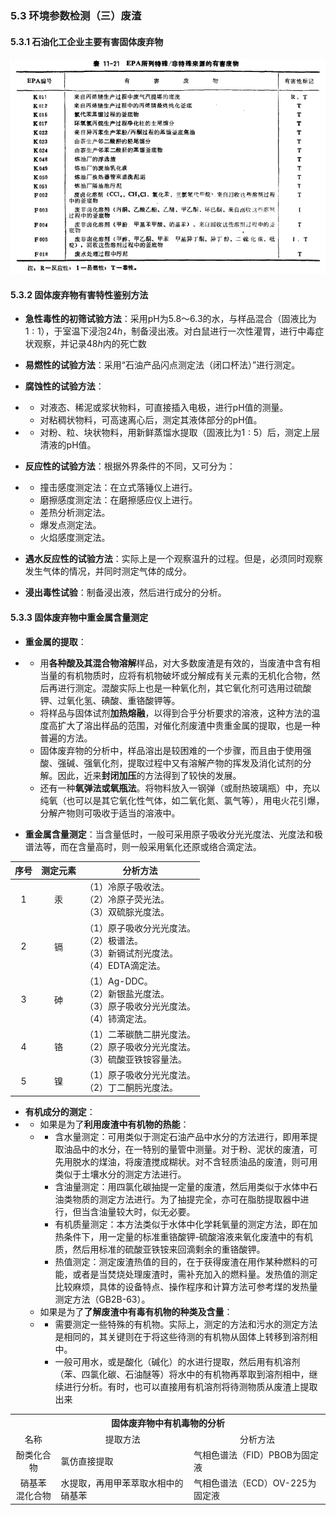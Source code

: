 ### 5.3 环境参数检测（三）废渣

#### 5.3.1 石油化工企业主要有害固体废弃物

![石油化工企业主要有害固体废弃物](../images/knowledge/石油化工企业主要有害固体废弃物.png)

#### 5.3.2 固体废弃物有害特性鉴别方法

- **急性毒性的初筛试验方法**：采用pH为$5.8～6.3$的水，与样品混合（固液比为$1:1$），于室温下浸泡$24h$，制备浸出液。对白鼠进行一次性灌胃，进行中毒症状观察，并记录$48h$内的死亡数
- **易燃性的试验方法**：采用“石油产品闪点测定法（闭口杯法）”进行测定。
- **腐蚀性的试验方法**：
- - 对液态、稀泥或浆状物料，可直接插入电极，进行pH值的测量。
  - 对粘稠状物料，可高速离心后，测定其液体部分的pH值。
- - 对粉、粒、块状物料，用新鲜蒸馏水提取（固液比为$1:5$）后，测定上层清液的pH值。

- **反应性的试验方法**：根据外界条件的不同，又可分为：
- - 撞击感度测定法：在立式落锤仪上进行。
  - 磨擦感度测定法：在磨擦感应仪上进行。
  - 差热分析测定法。
  - 爆发点测定法。
  - 火焰感度测定法。

- **遇水反应性的试验方法**：实际上是一个观察温升的过程。但是，必须同时观察发生气体的情况，并同时测定气体的成分。
- **浸出毒性试验**：制备浸出液，然后进行成分的分析。

#### 5.3.3 固体废弃物中重金属含量测定

- **重金属的提取**：
- - 用**各种酸及其混合物溶解**样品，对大多数废渣是有效的，当废渣中含有相当量的有机物质时，应将有机物破坏或分解成有关元素的无机化合物，然后再进行测定。混酸实际上也是一种氧化剂，其它氧化剂可选用过硫酸钾、过氧化氢、碘酸、重铬酸钾等。
  - 将样品与固体试剂**加热熔融**，以得到合乎分析要求的溶液，这种方法的温度高扩大了溶出样品的范围，对催化剂废渣中贵重金属的提取，也是一种普遍的方法。
  - 固体废弃物的分析中，样品溶出是较困难的一个步骤，而且由于使用强酸、强碱、强氧化剂，提取过程中又有溶解产物的挥发及消化试剂的分解。因此，近来**封闭加压**的方法得到了较快的发展。
  - 还有一种**氧弹法或氧瓶法**。将物料放入一钢弹（或耐热玻璃瓶）中，充以纯氧（也可以是其它氧化性气体，如二氧化氮、氯气等），用电火花引爆，分解产物则可吸收于适当的溶液中。

- **重金属含量测定**：当含量低时，一般可采用原子吸收分光光度法、光度法和极谱法等，而在含量高时，则一般采用氧化还原或络合滴定法。

| 序号 | 测定元素 | 分析方法                                                     |
| :--: | :------: | ------------------------------------------------------------ |
|  1   |    汞    | （1）冷原子吸收法。<br/>（2）冷原子荧光法。<br/>（3）双硫腙光度法。 |
|  2   |    镉    | （1）原子吸收分光光度法。<br/>（2）极谱法。<br/>（3）新镉试剂光度法。<br/>（4）EDTA滴定法。 |
|  3   |    砷    | （1）Ag-DDC。<br/>（2）新银盐光度法。<br/>（3）原子吸收分光光度法。<br/>（4）铈滴定法。 |
|  4   |    铬    | （1）二苯碳酰二肼光度法。<br/>（2）原子吸收分光光度法。<br/>（3）硫酸亚铁铵容量法。 |
|  5   |    镍    | （1）原子吸收分光光度法。<br/>（2）丁二酮肟光度法。          |

- **有机成分的测定**：
- - 如果是为了**利用废渣中有机物的热能**：
  - - 含水量测定：可用类似于测定石油产品中水分的方法进行，即用苯提取油品中的水分，在一特别的量管中测量。对于粉、泥状的废渣，可先用脱水的煤油，将废渣搅成糊状。对不含轻质油品的废渣，则可用类似于土壤水分的测定方法进行。
    - 含油量测定：用四氯化碳抽提一定量的废渣，然后用类似于水体中石油类物质的测定方法进行。为了抽提完全，亦可在脂肪提取器中进行，但当含油量较大时，似无必要。
    - 有机质量测定：本方法类似于水体中化学耗氧量的测定方法，即在加热条件下，用一定量的标准重铬酸钾-硫酸溶液来氧化废渣中的有机质，然后用标准的硫酸亚铁铵来回滴剩余的重铬酸钾。
    - 热值测定：测定废渣热值的目的，在于获得废渣在用作某种燃料的可能，或者是当焚烧处理废渣时，需补充加入的燃料量。发热值的测定比较麻烦，具体的设备特点、操作程序和计算方法可参考煤的发热量测定方法（GB2B-63）。
  - 如果是为了**了解废渣中有毒有机物的种类及含量**：
  - - 需要测定一些特殊的有机物。实际上，测定的方法和污水的测定方法是相同的，其关键则在于将这些待测的有机物从固体上转移到溶剂相中。
    - 一般可用水，或是酸化（碱化）的水进行提取，然后用有机溶剂（苯、四氯化碳、石油醚等）将水中的有机物再萃取到溶剂相中，继续进行分析。有时，也可以直接用有机溶剂将待测物质从废渣上提取出来

<table>
	<tr>
		<th colspan=3 style="text-align:center">固体废弃物中有机毒物的分析</th>
	</tr>
	<tr>
		<td style="text-align:center">名称</td>
		<td style="text-align:center">提取方法</td>
		<td style="text-align:center">分析方法</td>
	</tr>
	<tr>
		<td style="text-align:center">酚类化合物</td>
		<td style="text-align:left">氯仿直接提取</td>
		<td style="text-align:left">气相色谱法（FID）PBOB为固定液</td>
	</tr>
	<tr>
		<td style="text-align:center">硝基苯<br/>混化合物</td>
		<td style="text-align:left">水提取，再用甲苯萃取水相中的硝基苯</td>
		<td style="text-align:left">气相色谱法（ECD）OV-225为固定液</td>
	</tr>
</table>
